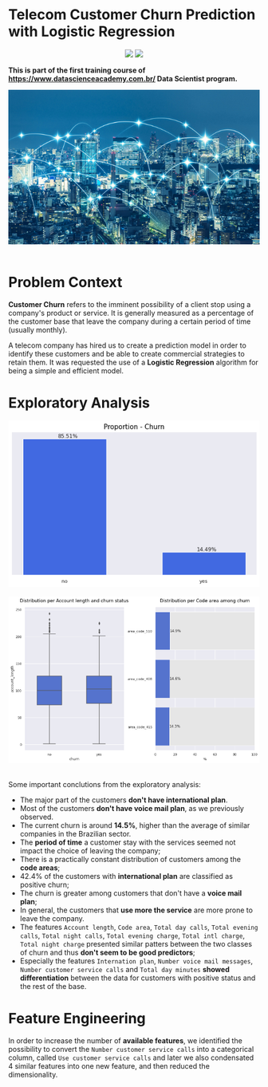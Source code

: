 # Telecom Customer Churn Prediction with Logistic Regression

<div align="center">
<img src="https://img.shields.io/badge/Python-14354C?style=for-the-badge&logo=python&logoColor=yellow"> </img>
<img src="https://img.shields.io/badge/scikit_learn-F7931E?style=for-the-badge&logo=scikit-learn&logoColor=white"></img>
</div>

**This is part of the first training course of https://www.datascienceacademy.com.br/ Data Scientist program.**

<center><img src="images/telecom_prediction.jpg"></center><br>

# Problem Context

**Customer Churn** refers to the imminent possibility of a client stop using a company's product or service. It is generally measured as a percentage of the customer base that leave the company during a certain period of time (usually monthly).

A telecom company has hired us to create a prediction model in order to identify these customers and be able to create commercial strategies to retain them. It was requested the use of a **Logistic Regression** algorithm for being a simple and efficient model.

# Exploratory Analysis

<center><img src="images/churn_proportion.png"></center><br>

<center><img src="images/churn_division.png"></center><br>

Some important conclutions from the exploratory analysis:

* The major part of the customers **don't have international plan**.
* Most of the customers **don't have voice mail plan**, as we previously observed.
* The current churn is around **14.5%**, higher than the average of similar companies in the Brazilian sector.
* The **period of time** a customer stay with the services seemed not impact the choice of leaving the company;
* There is a practically constant distribution of customers among the **code areas**;
* 42.4% of the customers with **international plan** are classified as positive churn;
* The churn is greater among customers that don't have a **voice mail plan**;
* In general, the customers that **use more the service** are more prone to leave the company.
* The features `Account length`, `Code area`, `Total day calls`,  `Total evening calls`, `Total night calls`, `Total evening charge`, `Total intl charge`, `Total night charge` presented similar patters between the two classes of churn and thus **don't seem to be good predictors**;
* Especially the features `Internation plan`, `Number voice mail messages`, `Number customer service calls` and `Total day minutes` **showed differentiation** between the data for customers with positive status and the rest of the base.

# Feature Engineering

In order to increase the number of **available features**, we identified the possibility to convert the `Number customer service calls` into a categorical column, called `Use customer service calls` and later we also condensated 4 similar features into one new feature, and then reduced the dimensionality.





